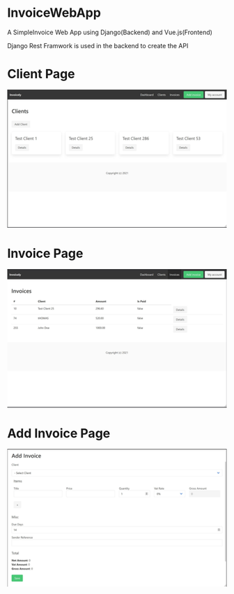 # InvoiceWebApp

A SimpleInvoice Web App using Django(Backend) and Vue.js(Frontend)

Django Rest Framwork is used in the backend to create the API 

# Client Page

<img src="screenshot\clients_page.JPG"><br>

# Invoice Page

<img src="screenshot\invoice_page.JPG"><br>

# Add Invoice Page

<img src="screenshot\add_invoice_page.JPG"><br>

